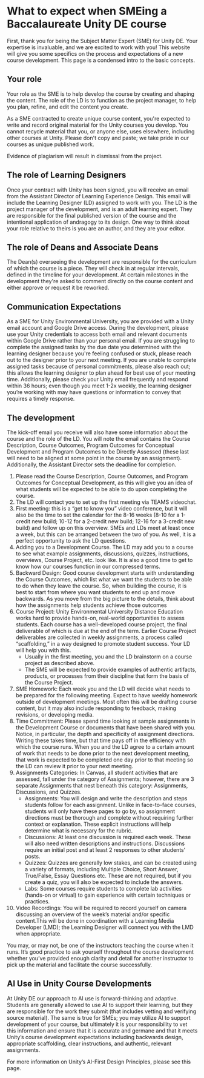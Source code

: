 # What to expect when SMEing a Baccalaureate Unity DE course

First, thank you for being the Subject Matter Expert (SME) for Unity DE. Your
expertise is invaluable, and we are excited to work with you! This website will give
you some specifics on the process and expectations of a new course development. This page
is a condensed intro to the basic concepts. 

## Your role

Your role as the SME is to help develop the course by creating and shaping the content. The role of the LD is to 
function as the project manager, to help you plan, refine, and edit the content you create.

As a SME contracted to create unique course content, you're expected to write and record original material for the 
Unity courses you develop. You cannot recycle material that you, or anyone else, uses elsewhere, including other 
courses at Unity. Please don't copy and paste; we take pride in our courses as unique published work.


<warning>Evidence of plagiarism will result in dismissal from the project.</warning>

## The role of Learning Designers

Once your contract with Unity has been signed, you will receive an email from the Assistant Director of Learning 
Experience Design. This email will include the Learning Designer (LD) assigned to work with you. The LD is the project 
manager of the development, and is an adult learning expert. They are responsible for the final published version of 
the course and the intentional application of andragogy to its design. One way to think about your role relative to 
theirs is you are an author, and they are your editor.

## The role of Deans and Associate Deans

The Dean(s) overseeing the development are responsible for the curriculum of which the course is a piece. They will 
check in at regular intervals, defined in the timeline for your development. At certain milestones in the development 
they're asked to comment directly on the course content and either approve or request it be reworked.

## Communication Expectations
 
As a SME for Unity Environmental University, you are provided with a Unity email account and Google Drive access. 
During the development, please use your Unity credentials to access both email and relevant documents within Google 
Drive rather than your personal email. If you are struggling to complete the assigned tasks by the due date you 
determined with the learning designer because you're feeling confused or stuck, please reach out to the designer 
prior to your next meeting. If you are unable to complete assigned tasks because of personal commitments, please 
also reach out; this allows the learning designer to plan ahead for best use of your meeting time. Additionally, 
please check your Unity email frequently and respond within 36 hours; even though you meet 1-2x weekly, the learning 
designer you’re working with may have questions or information to convey that requires a timely response.

## The development
The kick-off email you receive will also have some information about the course and the role of the LD. You will note 
the email contains the Course Description, Course Outcomes, Program Outcomes for Conceptual Development and Program 
Outcomes to be Directly Assessed (these last will need to be aligned at some point in the course by an assignment). 
Additionally, the Assistant Director sets the deadline for completion.
1. Please read the Course Description, Course Outcomes, and Program Outcomes for Conceptual Development, 
as this will give you an idea of what students will be expected to be able to do upon completing the course.
2. The LD will contact you to set up the first meeting via TEAMS videochat.
3. First meeting: this is a “get to know you” video conference, but it will also be the time to set the calendar for 
the 8-16 weeks (8-10 for a 1-credit new build; 10-12 for a 2-credit new build; 12-16 for a 3-credit new build) and 
follow up on this overview. SMEs and LDs meet at least once a week, but this can be arranged between the two of you. 
As well, it is a perfect opportunity to ask the LD questions.
4. Adding you to a Development Course. The LD may add you to a course to see what example assignments, discussions, 
quizzes, instructions, overviews, Course Project, etc. look like. It is also a good time to get to know how our 
courses function in our compressed terms.
5. Backward Design: Good course development starts with understanding the Course Outcomes, which list what we want 
the students to be able to do when they leave the course. So, when building the course, it is best to start from 
where you want students to end up and move backwards. As you move from the big picture to the details, think about 
how the assignments help students achieve those outcomes
6. Course Project: Unity Environmental University Distance Education works hard to provide hands-on, real-world 
opportunities to assess students. Each course has a well-developed course project, the final deliverable of which is 
due at the end of the term. Earlier Course Project deliverables are collected in weekly assignments, a process called 
“scaffolding,” in a way designed to promote student success. Your LD will help you with this.
   - Usually in the first meeting, you and the LD brainstorm on a course project as described above.
   - The SME will be expected to provide examples of authentic artifacts, products, or processes from their discipline 
   that form the basis of the Course Project.
7. SME Homework: Each week you and the LD will decide what needs to be prepared for the following meeting. Expect 
to have weekly homework outside of development meetings. Most often this will be drafting course content, but it may 
also include responding to feedback, making revisions, or developing media. 
8. Time Commitment: Please spend time looking at sample assignments in the Development Course or documents that have 
been shared with you. Notice, in particular, the depth and specificity of assignment directions. Writing these takes 
time, but that time pays off in the efficiency with which the course runs. When you and the LD agree to a certain 
amount of work that needs to be done prior to the next development meeting, that work is expected to be completed one 
day prior to that meeting so the LD can review it prior to your next meeting.
9. Assignments Categories: In Canvas, all student activities that are assessed, fall under the category of 
Assignments; however, there are 3 separate Assignments that nest beneath this category: Assignments, Discussions, 
and Quizzes.
   - Assignments: You will design and write the description and steps students follow for each assignment. 
   Unlike in face-to-face courses, students will only have these pages to go by, so assignment directions must 
   be thorough and complete without requiring further context or explanation. These explicit instructions will help 
   determine what is necessary for the rubric.
   - Discussions: At least one discussion is required each week. These will also need written descriptions and 
   instructions. Discussions require an initial post and at least 2 responses to other students’ posts.
   - Quizzes: Quizzes are generally low stakes, and can be created using a variety of formats, including Multiple 
   Choice, Short Answer, True/False, Essay Questions etc. These are not required, but if you create a quiz, you will 
   also be expected to include the answers.
   - Labs: Some courses require students to complete lab activities (hands-on or virtual) to gain experience with 
   certain techniques or practices. 
10. Video Recordings: You will be required to record yourself on camera discussing an overview of the week’s material 
and/or specific content.This will be done in coordination with a Learning Media Developer (LMD); the Learning Designer 
will connect you with the LMD when appropriate. 

<note>You may, or may not, be one of the instructors teaching the course when it runs. It’s good practice to ask 
yourself throughout the course development whether you’ve provided enough clarity and detail for another instructor to 
pick up the material and facilitate the course successfully.</note>

## AI Use in Unity Course Developments
At Unity DE our approach to AI use is forward-thinking and adaptive. Students are generally allowed to use AI to 
support their learning, but they are responsible for the work they submit (that includes vetting and verifying source 
material). The same is true for SMEs; you may utilize AI to support development of your course, but ultimately it is 
your responsibility to vet this information and ensure that it is accurate and germane and that it meets Unity’s 
course development expectations including backwards design, appropriate scaffolding, clear instructions, and 
authentic, relevant assignments. 

For more information on Unity’s AI-First Design Principles, please see this page. 